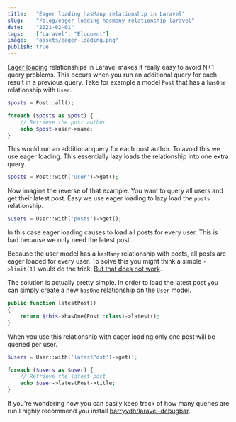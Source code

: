 ```yaml
---
title:   "Eager loading hasMany relationship in Laravel"
slug:    "/blog/eager-loading-hasmany-relationship-laravel"
date:    "2021-02-01"
tags:    ["Laravel", "Eloquent"]
image:   "assets/eager-loading.png"
publish: true
---
```


[Eager loading](https://laravel.com/docs/8.x/eloquent-relationships#eager-loading) relationships in Laravel makes it
really easy to avoid N+1 query problems. This occurs when you run an additional query for each result in a previous
query. Take for example a model `Post` that has a `hasOne` relationship with `User`.

```php
$posts = Post::all();

foreach ($posts as $post) {
    // Retrieve the post author
    echo $post->user->name;
}
```

This would run an additional query for each post author. To avoid this we use eager loading. This essentially lazy loads
the relationship into one extra query.

```php
$posts = Post::with('user')->get();
```

Now imagine the reverse of that example. You want to query all users and get their latest post. Easy we use eager
loading to lazy load the `posts` relationship.

```php
$users = User::with('posts')->get();
```

In this case eager loading causes to load all posts for every user. This is bad because we only need the latest post.

Because the user model has a `hasMany` relationship with posts, all posts are eager loaded for every user. To solve this
you might think a simple `->limit(1)` would do the
trick. [But that does not work](https://laravel.com/docs/8.x/eloquent-relationships#constraining-eager-loads).

The solution is actually pretty simple. In order to load the latest post you can simply create a new `hasOne`
relationship on the `User` model.

```php
public function latestPost()
{
    return $this->hasOne(Post::class)->latest();
}
```

When you use this relationship with eager loading only one post will be queried per user.

```php
$users = User::with('latestPost')->get();

foreach ($users as $user) {
    // Retrieve the latest post
    echo $user->latestPost->title;
}
```

If you're wondering how you can easily keep track of how many queries are run I highly recommend you
install [barryvdh/laravel-debugbar](https://github.com/barryvdh/laravel-debugbar).

